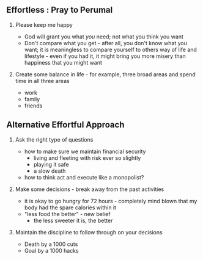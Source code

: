 <!-- title: Life strategy -->

## Effortless : Pray to Perumal

1. Please keep me happy
   - God will grant you what _you_ need; not what you think you want 
   - Don't compare what you get - after all, you don't know what you want; it is meaningless to compare yourself to others way of life and lifestyle - even if you had it, it might bring you more misery than happiness that you might want 

3. Create some balance in life - for example, three broad areas and spend time in all three areas 
	- work
	- family
	- friends
 
## Alternative Effortful Approach

1. Ask the right type of questions
	- how to make sure we maintain financial security
	   - living and fleeting with risk ever so slightly 
	   - playing it safe 
	   - a slow death
	- how to think act and execute like a monopolist? 

2. Make some decisions - break away from the past activities 
	- it is okay to go hungry for 72 hours - completely mind blown that my body had the spare calories within it 
	- "less food the better" - new belief 
		- the less sweeter it is, the better 

3. Maintain the discipline to follow through on your decisions 
	- Death by a 1000 cuts 
	- Goal by a 1000 hacks 


